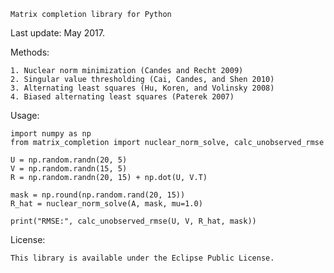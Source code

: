 
    Matrix completion library for Python

Last update: May 2017.

Methods:

    1. Nuclear norm minimization (Candes and Recht 2009)
    2. Singular value thresholding (Cai, Candes, and Shen 2010)
    3. Alternating least squares (Hu, Koren, and Volinsky 2008)
    4. Biased alternating least squares (Paterek 2007)

Usage:

    import numpy as np
    from matrix_completion import nuclear_norm_solve, calc_unobserved_rmse

    U = np.random.randn(20, 5)
    V = np.random.randn(15, 5)
    R = np.random.randn(20, 15) + np.dot(U, V.T)

    mask = np.round(np.random.rand(20, 15))
    R_hat = nuclear_norm_solve(A, mask, mu=1.0)

    print("RMSE:", calc_unobserved_rmse(U, V, R_hat, mask))

License:

    This library is available under the Eclipse Public License.
